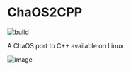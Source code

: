 # ChaOS2CPP
[![build](https://github.com/9xbt/ChaOS2CPP/actions/workflows/makefile.yml/badge.svg)](https://github.com/9xbt/ChaOS2CPP/actions/workflows/makefile.yml)

A ChaOS port to C++ available on Linux

![image](https://github.com/9xbt/ChaOS2CPP/assets/109512837/ee04019e-92dc-4bef-9026-a7274114d85a)
